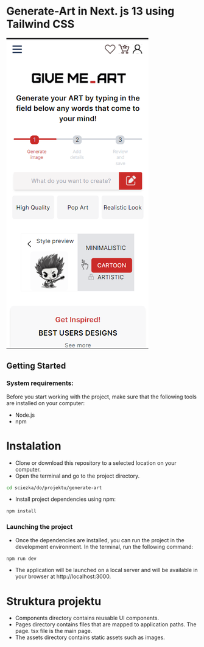 # Generate-Art in Next. js 13 using Tailwind CSS

![Alt text](image.png)

## Getting Started

### System requirements:

Before you start working with the project, make sure that the following tools are installed on your computer:

- Node.js
- npm

# Instalation

- Clone or download this repository to a selected location on your computer.
- Open the terminal and go to the project directory.

```bash
cd sciezka/do/projektu/generate-art
```

- Install project dependencies using npm:

```bash
npm install
```

### Launching the project

- Once the dependencies are installed, you can run the project in the development environment. In the terminal, run the following command:

```bash
npm run dev
```

- The application will be launched on a local server and will be available in your browser at http://localhost:3000.

# Struktura projektu

- Components directory contains reusable UI components.
- Pages directory contains files that are mapped to application paths. The page. tsx file is the main page.
- The assets directory contains static assets such as images.
